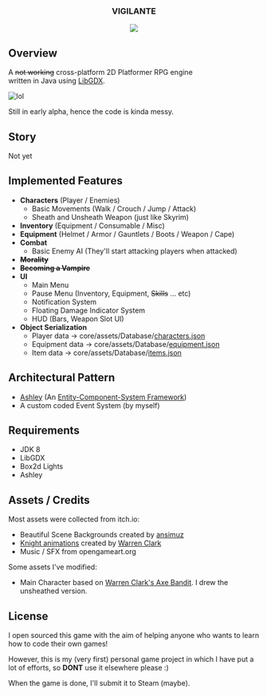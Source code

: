 <div align="center">
<h3>VIGILANTE</h3>
<img src="/Demo.gif">
</div>

## Overview
A ~~not working~~ cross-platform 2D Platformer RPG engine    
written in Java using [LibGDX](https://libgdx.badlogicgames.com/).

![lol](https://i.imgur.com/vvfQcw3.png)

Still in early alpha, hence the code is kinda messy.
## Story
Not yet

## Implemented Features
* **Characters** (Player / Enemies)
  * Basic Movements (Walk / Crouch / Jump / Attack)
  * Sheath and Unsheath Weapon (just like Skyrim)
* **Inventory** (Equipment / Consumable / Misc)
* **Equipment** (Helmet / Armor / Gauntlets / Boots / Weapon / Cape)
* **Combat**
  * Basic Enemy AI (They'll start attacking players when attacked)
* **~~Morality~~**
* **~~Becoming a Vampire~~**
* **UI**
  * Main Menu
  * Pause Menu (Inventory, Equipment, ~~Skills~~ ... etc)
  * Notification System
  * Floating Damage Indicator System
  * HUD (Bars, Weapon Slot UI)
* **Object Serialization**
  * Player data -> core/assets/Database/[characters.json](https://github.com/aesophor/Vigilante/blob/master/core/assets/Database/characters.json)
  * Equipment data -> core/assets/Database/[equipment.json](https://github.com/aesophor/Vigilante/blob/master/core/assets/Database/equipment.json)
  * Item data ->  core/assets/Database/[items.json](https://github.com/aesophor/Vigilante/blob/master/core/assets/Database/items.json)

## Architectural Pattern
* [Ashley](https://github.com/libgdx/ashley/wiki) (An [Entity-Component-System Framework](https://en.wikipedia.org/wiki/Entity%E2%80%93component%E2%80%93system))
* A custom coded Event System (by myself)

## Requirements
* JDK 8
* LibGDX
* Box2d Lights
* Ashley

## Assets / Credits
Most assets were collected from itch.io:
* Beautiful Scene Backgrounds created by [ansimuz](https://ansimuz.itch.io/)
* [Knight animations](https://lionheart963.itch.io/knight-sprite) created by [Warren Clark](https://lionheart963.itch.io/)
* Music / SFX from opengameart.org

Some assets I've modified:
* Main Character based on [Warren Clark's Axe Bandit](https://lionheart963.itch.io/axe-bandit). I drew the unsheathed version.

## License
I open sourced this game with the aim of helping anyone who wants to learn how to code their own games!

However, this is my (very first) personal game project in which I have put a lot of efforts, so **DONT** use it elsewhere please :)

When the game is done, I'll submit it to Steam (maybe).
